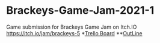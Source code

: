 # Brackeys-Game-Jam-2021-1
Game submission for Brackeys Game Jam on Itch.IO https://itch.io/jam/brackeys-5
*[Trello Board](https://trello.com/b/b2zDgkeW/brackeys-jam-stronger-together)
**[OutLine](https://docs.google.com/document/d/1RUX74lJ1SF7JGWDa5sQvdKnPkpwKE02q76tjT00-RQk/edit?usp=sharing)
